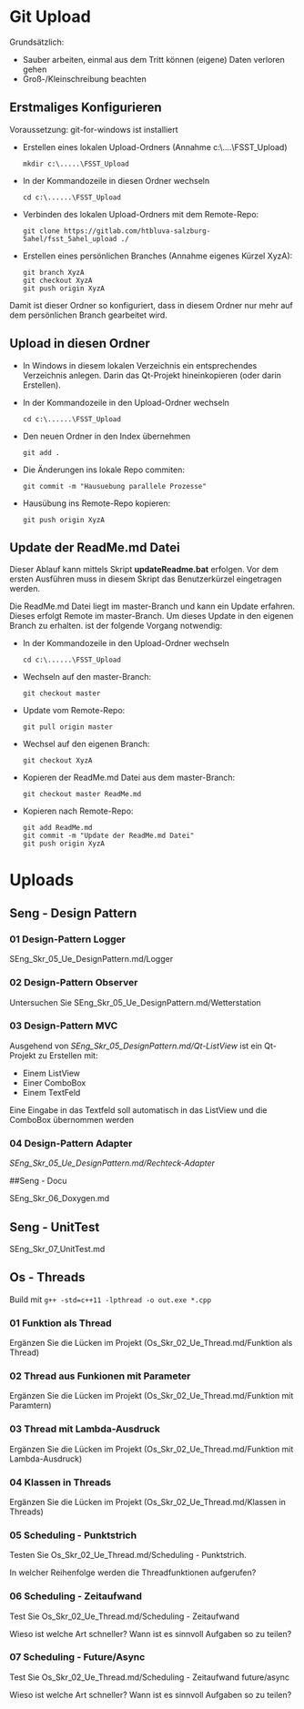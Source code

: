# Git Upload

Grundsätzlich:

- Sauber arbeiten, einmal aus dem Tritt können (eigene) Daten verloren gehen
- Groß-/Kleinschreibung beachten

## Erstmaliges Konfigurieren

Voraussetzung: git-for-windows ist installiert

- Erstellen eines lokalen Upload-Ordners (Annahme c:\\....\\FSST_Upload)
  ```
  mkdir c:\.....\FSST_Upload
  ```
- In der Kommandozeile in diesen Ordner wechseln
  ```
  cd c:\......\FSST_Upload
  ```
- Verbinden des lokalen Upload-Ordners mit dem Remote-Repo:
  ```
  git clone https://gitlab.com/htbluva-salzburg-5ahel/fsst_5ahel_upload ./
  ```
- Erstellen eines persönlichen Branches (Annahme eigenes Kürzel XyzA):
  ```
  git branch XyzA
  git checkout XyzA
  git push origin XyzA
  ```

Damit ist dieser Ordner so konfiguriert, dass in diesem Ordner nur mehr auf dem persönlichen Branch gearbeitet wird.

## Upload in diesen Ordner

- In Windows in diesem lokalen Verzeichnis ein entsprechendes Verzeichnis anlegen. Darin das Qt-Projekt hineinkopieren (oder darin Erstellen).

- In der Kommandozeile in den Upload-Ordner wechseln

  ```
  cd c:\......\FSST_Upload
  ```

- Den neuen Ordner in den Index übernehmen

  ```
  git add .
  ```

- Die Änderungen ins lokale Repo commiten:

  ```
  git commit -m "Hausuebung parallele Prozesse"
  ```

- Hausübung ins Remote-Repo kopieren:

  ```
  git push origin XyzA
  ```
## Update der ReadMe.md Datei

Dieser Ablauf kann mittels Skript **updateReadme.bat** erfolgen. Vor dem ersten Ausführen muss in diesem Skript das Benutzerkürzel eingetragen werden.

Die ReadMe.md Datei liegt im master-Branch und kann ein Update erfahren. Dieses erfolgt Remote im master-Branch. Um dieses Update in den eigenen Branch zu erhalten. ist der folgende Vorgang notwendig:

- In der Kommandozeile in den Upload-Ordner wechseln

  ```
  cd c:\......\FSST_Upload
  ```

- Wechseln auf den master-Branch:

  ```
  git checkout master
  ```

- Update vom Remote-Repo:

  ```
  git pull origin master
  ```

- Wechsel auf den eigenen Branch:

  ```
  git checkout XyzA
  ```

- Kopieren der ReadMe.md Datei aus dem master-Branch:

  ```
  git checkout master ReadMe.md
  ```

- Kopieren nach Remote-Repo:

  ```
  git add ReadMe.md
  git commit -m "Update der ReadMe.md Datei"
  git push origin XyzA
  ```

# Uploads

## Seng - Design Pattern

### 01 Design-Pattern Logger

SEng_Skr_05_Ue_DesignPattern.md/Logger

### 02 Design-Pattern Observer

Untersuchen Sie SEng_Skr_05_Ue_DesignPattern.md/Wetterstation

### 03 Design-Pattern MVC

Ausgehend von *SEng_Skr_05_DesignPattern.md/Qt-ListView* ist ein Qt-Projekt zu Erstellen mit:

- Einem ListView
- Einer ComboBox
- Einem TextFeld

Eine Eingabe in das Textfeld soll automatisch in das ListView und die ComboBox übernommen werden

### 04 Design-Pattern Adapter

*SEng_Skr_05_Ue_DesignPattern.md/Rechteck-Adapter*

##Seng - Docu

SEng_Skr_06_Doxygen.md

## Seng - UnitTest

SEng_Skr_07_UnitTest.md

## Os - Threads

Build mit `g++ -std=c++11 -lpthread -o out.exe *.cpp`

### 01 Funktion als Thread

Ergänzen Sie die Lücken im Projekt (Os_Skr_02_Ue_Thread.md/Funktion als Thread)

### 02 Thread aus Funkionen mit Parameter

Ergänzen Sie die Lücken im Projekt (Os_Skr_02_Ue_Thread.md/Funktion mit Paramtern)

### 03 Thread mit Lambda-Ausdruck

Ergänzen Sie die Lücken im Projekt (Os_Skr_02_Ue_Thread.md/Funktion mit Lambda-Ausdruck)

### 04 Klassen in Threads

Ergänzen Sie die Lücken im Projekt (Os_Skr_02_Ue_Thread.md/Klassen in Threads)

### 05 Scheduling - Punktstrich

Testen Sie Os_Skr_02_Ue_Thread.md/Scheduling - Punktstrich.

In welcher Reihenfolge werden die Threadfunktionen aufgerufen?

### 06 Scheduling - Zeitaufwand

Test Sie Os_Skr_02_Ue_Thread.md/Scheduling - Zeitaufwand

Wieso ist welche Art schneller? Wann ist es sinnvoll Aufgaben so zu teilen?

### 07 Scheduling - Future/Async

Test Sie Os_Skr_02_Ue_Thread.md/Scheduling - Zeitaufwand future/async

Wieso ist welche Art schneller? Wann ist es sinnvoll Aufgaben so zu teilen?

